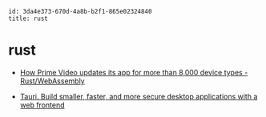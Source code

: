 ```
id: 3da4e373-670d-4a8b-b2f1-865e02324840
title: rust
```

# rust

* [How Prime Video updates its app for more than 8,000 device types - Rust/WebAssembly][2]

* [Tauri. Build smaller, faster, and more secure desktop applications with a web frontend][1]

[1]: https://tauri.studio/en/
[2]: https://www.amazon.science/blog/how-prime-video-updates-its-app-for-more-than-8-000-device-types
